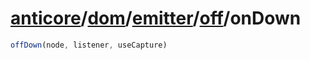 # [anticore](../../../../../../#reference)/[dom](../../../#reference)/[emitter](../../#reference)/[off](../#reference)/<a name="reference">onDown</a>

```js
offDown(node, listener, useCapture)
```